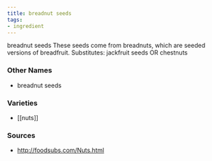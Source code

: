 ```yaml
---
title: breadnut seeds
tags:
- ingredient
---
```

breadnut seeds These seeds come from breadnuts, which are seeded versions of breadfruit. Substitutes: jackfruit seeds OR chestnuts

### Other Names

* breadnut seeds

### Varieties

* [[nuts]]

### Sources
* http://foodsubs.com/Nuts.html
